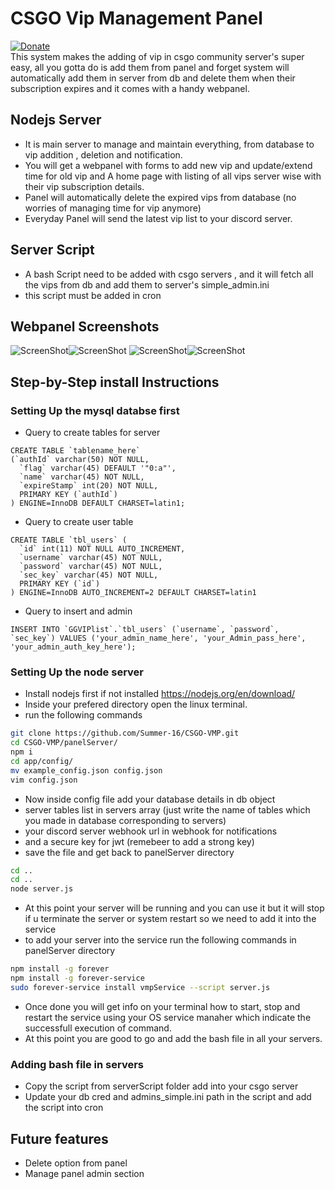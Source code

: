 # CSGO Vip Management Panel
[![Donate](https://img.shields.io/badge/Donate-PayPal-green.svg)](https://www.paypal.me/Shivam169)  
This system makes the adding of vip in csgo community server's super easy, all you gotta do is add them from panel and forget system will automatically add them in server from db and delete them when their subscription expires and it comes with a handy webpanel.

## Nodejs Server
- It is main server to manage and maintain everything, from database to vip addition , deletion and notification.
- You will get a webpanel with forms to add new vip and update/extend time for old vip and A home page with listing of all vips server wise with their vip subscription details.
- Panel will automatically delete the expired vips from database (no worries of managing time for vip anymore)
- Everyday Panel will send the latest vip list to your discord server.
 

## Server Script
- A bash Script need to be added with csgo servers , and it will fetch all the vips from db and add them to server's simple_admin.ini 
- this script must be added in cron

## Webpanel Screenshots
![ScreenShot](https://github.com/Summer-16/CSGO-VMP/blob/master/screenshots/VMP1_SS.png)![ScreenShot](https://github.com/Summer-16/CSGO-VMP/blob/master/screenshots/VMP2_SS.png)
![ScreenShot](https://github.com/Summer-16/CSGO-VMP/blob/master/screenshots/VMP3_SS.png)![ScreenShot](https://github.com/Summer-16/CSGO-VMP/blob/master/screenshots/VMP4_SS.png)

## Step-by-Step install Instructions
### Setting Up the mysql databse first
- Query to create tables for server
```mysql
CREATE TABLE `tablename_here`
(`authId` varchar(50) NOT NULL,
  `flag` varchar(45) DEFAULT '"0:a"',
  `name` varchar(45) NOT NULL,
  `expireStamp` int(20) NOT NULL,
  PRIMARY KEY (`authId`)
) ENGINE=InnoDB DEFAULT CHARSET=latin1;
```
- Query to create user table
```mysql
CREATE TABLE `tbl_users` (
  `id` int(11) NOT NULL AUTO_INCREMENT,
  `username` varchar(45) NOT NULL,
  `password` varchar(45) NOT NULL,
  `sec_key` varchar(45) NOT NULL,
  PRIMARY KEY (`id`)
) ENGINE=InnoDB AUTO_INCREMENT=2 DEFAULT CHARSET=latin1
```
- Query to insert and admin 
```mysql
INSERT INTO `GGVIPlist`.`tbl_users` (`username`, `password`, `sec_key`) VALUES ('your_admin_name_here', 'your_Admin_pass_here', 'your_admin_auth_key_here');
```

### Setting Up the node server
- Install nodejs first if not installed https://nodejs.org/en/download/
- Inside your prefered directory open the linux terminal.
- run the following commands
```bash
git clone https://github.com/Summer-16/CSGO-VMP.git
cd CSGO-VMP/panelServer/
npm i
cd app/config/
mv example_config.json config.json
vim config.json
```
- Now inside config file add your database details in db object
- server tables list in servers array (just write the name of tables which you made in database corresponding to servers)
- your discord server webhook url in webhook for notifications
- and a secure key for jwt (remebeer to add a strong key)
- save the file and get back to panelServer directory
```bash
cd ..
cd ..
node server.js
```
- At this point your server will be running and you can use it but it will stop if u terminate the server or system restart so we need to add it into the service
- to add your server into the service run the following commands in panelServer directory
```bash
npm install -g forever
npm install -g forever-service
sudo forever-service install vmpService --script server.js
```
- Once done you will get info on your terminal how to start, stop and restart the service using your OS service manaher which indicate the successfull execution of command.
- At this point you are good to go and add the bash file in all your servers.

### Adding bash file in servers
- Copy the script from serverScript folder add into your csgo server 
- Update your db cred and admins_simple.ini path in the script and add the script into cron


## Future features 
- Delete option from panel
- Manage panel admin section
